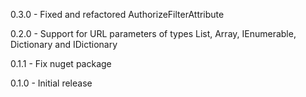 0.3.0 - Fixed and refactored AuthorizeFilterAttribute

0.2.0 - Support for URL parameters of types List, Array, IEnumerable, Dictionary and IDictionary

0.1.1 - Fix nuget package

0.1.0 - Initial release
